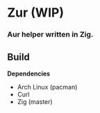 # Zur (WIP)
### Aur helper written in Zig.

## Build
**Dependencies**
- Arch Linux (pacman)
- Curl
- Zig (master)
